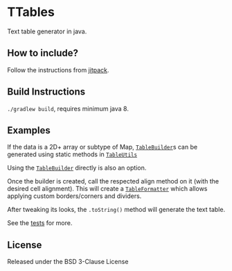 # TTables

Text table generator in java.

## How to include?

Follow the instructions from [jitpack](https://jitpack.io/#plankp/ttables).

## Build Instructions

`./gradlew build`, requires minimum java 8.

## Examples

If the data is a 2D+ array or subtype of Map, [`TableBuilder`](https://github.com/plankp/ttables/blob/master/src/main/java/com/ymcmp/ttable/TableBuilder.java)s can be generated using static methods in [`TableUtils`](https://github.com/plankp/ttables/blob/master/src/main/java/com/ymcmp/ttable/TableUtils.java)

Using the [`TableBuilder`](https://github.com/plankp/ttables/blob/master/src/main/java/com/ymcmp/ttable/TableBuilder.java) directly is also an option.

Once the builder is created, call the respected align method on it (with the desired cell alignment). This will create a [`TableFormatter`](https://github.com/plankp/ttables/blob/master/src/main/java/com/ymcmp/ttable/TableFormatter.java) which allows applying custom borders/corners and dividers.

After tweaking its looks, the `.toString()` method will generate the text table.

See the [tests](https://github.com/plankp/ttables/tree/master/src/test/java/com/ymcmp/ttable) for more.

## License

Released under the BSD 3-Clause License